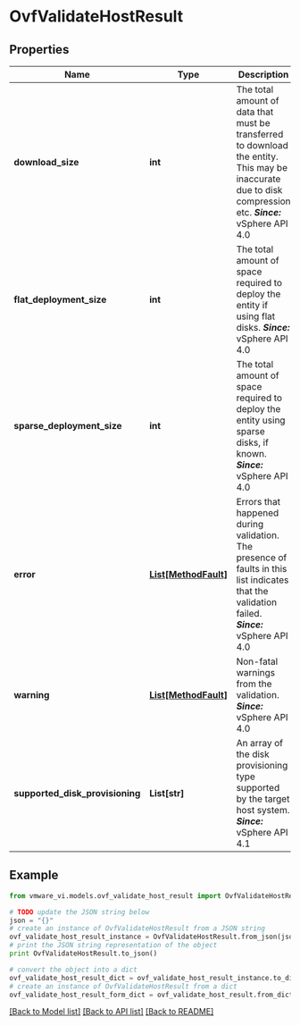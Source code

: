 # OvfValidateHostResult


## Properties
Name | Type | Description | Notes
------------ | ------------- | ------------- | -------------
**download_size** | **int** | The total amount of data that must be transferred to download the entity.  This may be inaccurate due to disk compression etc.  ***Since:*** vSphere API 4.0  | [optional] 
**flat_deployment_size** | **int** | The total amount of space required to deploy the entity if using flat disks.  ***Since:*** vSphere API 4.0  | [optional] 
**sparse_deployment_size** | **int** | The total amount of space required to deploy the entity using sparse disks, if known.  ***Since:*** vSphere API 4.0  | [optional] 
**error** | [**List[MethodFault]**](MethodFault.md) | Errors that happened during validation.  The presence of faults in this list indicates that the validation failed.  ***Since:*** vSphere API 4.0  | [optional] 
**warning** | [**List[MethodFault]**](MethodFault.md) | Non-fatal warnings from the validation.  ***Since:*** vSphere API 4.0  | [optional] 
**supported_disk_provisioning** | **List[str]** | An array of the disk provisioning type supported by the target host system.  ***Since:*** vSphere API 4.1  | [optional] 

## Example

```python
from vmware_vi.models.ovf_validate_host_result import OvfValidateHostResult

# TODO update the JSON string below
json = "{}"
# create an instance of OvfValidateHostResult from a JSON string
ovf_validate_host_result_instance = OvfValidateHostResult.from_json(json)
# print the JSON string representation of the object
print OvfValidateHostResult.to_json()

# convert the object into a dict
ovf_validate_host_result_dict = ovf_validate_host_result_instance.to_dict()
# create an instance of OvfValidateHostResult from a dict
ovf_validate_host_result_form_dict = ovf_validate_host_result.from_dict(ovf_validate_host_result_dict)
```
[[Back to Model list]](../README.md#documentation-for-models) [[Back to API list]](../README.md#documentation-for-api-endpoints) [[Back to README]](../README.md)


